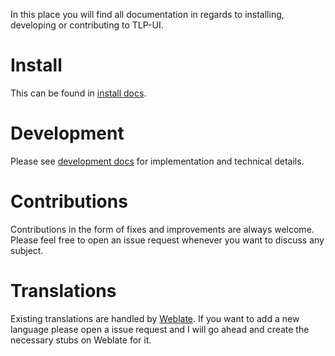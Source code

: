 In this place you will find all documentation in regards to installing, developing or contributing to TLP-UI.

# Install

This can be found in [install docs](INSTALL.md).

# Development

Please see [development docs](DEVELOPMENT.md) for implementation and technical details.

# Contributions

Contributions in the form of fixes and improvements are always welcome. Please feel free to open an issue request
whenever you want to discuss any subject.

# Translations

Existing translations are handled by [Weblate](https://hosted.weblate.org/projects/tlpui/). If you want to add a new
language please open a issue request and I will go ahead and create the necessary stubs on Weblate for it.
